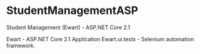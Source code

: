 # StudentManagementASP
Student Management (Ewart) - ASP.NET Core 2.1


Ewart - ASP.NET Core 2.1 Application
Ewart.ui.tests - Selenium automation framework.
